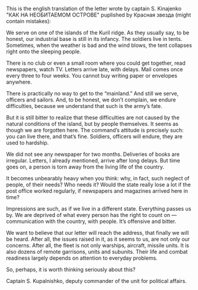 This is the english translation of the letter wrote by captain S. Kinajenko "КАК НА НЕОБИТАЕМОМ ОСТРОВЕ" puplished by Красная звезда (might contain mistakes):

We serve on one of the islands of the Kuril ridge. As they usually say, to be honest, our industrial base is still in its infancy. The soldiers live in tents. Sometimes, when the weather is bad and the wind blows, the tent collapses right onto the sleeping people.

There is no club or even a small room where you could get together, read newspapers, watch TV. Letters arrive late, with delays. Mail comes once every three to four weeks. You cannot buy writing paper or envelopes anywhere.

There is practically no way to get to the “mainland.” And still we serve, officers and sailors. And, to be honest, we don’t complain, we endure difficulties, because we understand that such is the army’s fate.

But it is still bitter to realize that these difficulties are not caused by the natural conditions of the island, but by people themselves. It seems as though we are forgotten here. The command’s attitude is precisely such: you can live there, and that’s fine. Soldiers, officers will endure, they are used to hardship.

We did not see any newspaper for two months. Deliveries of books are irregular. Letters, I already mentioned, arrive after long delays. But time goes on, a person is torn away from the living life of the country.

It becomes unbearably heavy when you think: why, in fact, such neglect of people, of their needs? Who needs it? Would the state really lose a lot if the post office worked regularly, if newspapers and magazines arrived here in time?

Impressions are such, as if we live in a different state. Everything passes us by. We are deprived of what every person has the right to count on — communication with the country, with people. It’s offensive and bitter.

We want to believe that our letter will reach the address, that finally we will be heard. After all, the issues raised in it, as it seems to us, are not only our concerns. After all, the fleet is not only warships, aircraft, missile units. It is also dozens of remote garrisons, units and subunits. Their life and combat readiness largely depends on attention to everyday problems.

So, perhaps, it is worth thinking seriously about this?

Captain S. Kupalnishko,
deputy commander of the unit for political affairs.
